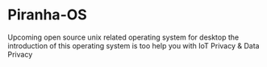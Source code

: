 # Piranha-OS
Upcoming open source unix related operating system for desktop the introduction of this operating system is too help you with IoT Privacy & Data Privacy
